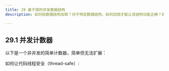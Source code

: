 ```yaml
---
title: 29 基于锁的并发数据结构
description: 如何给数据结构加锁？对于特定数据结构，如何加锁才能让该结构功能正确？进一步，如何对该数据结构加锁，能够保证高性能，让许多线程同时访问该数据结构，即并发访问（concurrently）?

---
```




## 29.1 并发计数器

以下是一个非并发的简单计数器，简单但无法扩展：

<!-- ```c hl_lines="6 12 17 19 24 26 29 30 31 32 33 34 35"
``` -->

如何让代码线程安全（thread-safe）:

